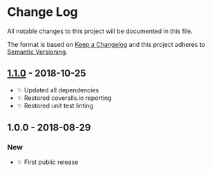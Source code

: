 # Change Log

All notable changes to this project will be documented in this file.

The format is based on [Keep a Changelog](http://keepachangelog.com/)
and this project adheres to [Semantic Versioning](http://semver.org/).

## [1.1.0] - 2018-10-25

- ✨ Updated all dependencies
- ✨ Restored coveralls.io reporting
- ✨ Restored unit test linting

## 1.0.0 - 2018-08-29

### New

- ✨ First public release

[1.1.0]: https://bitbucket.org/codsen/string-fix-broken-named-entities/branches/compare/v1.1.0%0Dv1.0.1#diff
